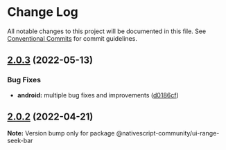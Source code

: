 # Change Log

All notable changes to this project will be documented in this file.
See [Conventional Commits](https://conventionalcommits.org) for commit guidelines.

## [2.0.3](https://github.com/nativescript-community/ui-range-seek-bar/compare/v2.0.2...v2.0.3) (2022-05-13)


### Bug Fixes

* **android:** multiple bug fixes and improvements ([d0186cf](https://github.com/nativescript-community/ui-range-seek-bar/commit/d0186cf434d57e13b91b7f020e8daae9310fae8b))





## [2.0.2](https://github.com/nativescript-community/ui-range-seek-bar/compare/v1.0.3...v2.0.2) (2022-04-21)

**Note:** Version bump only for package @nativescript-community/ui-range-seek-bar
